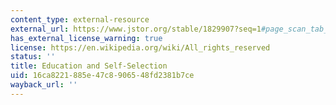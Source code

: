```yaml
---
content_type: external-resource
external_url: https://www.jstor.org/stable/1829907?seq=1#page_scan_tab_contents
has_external_license_warning: true
license: https://en.wikipedia.org/wiki/All_rights_reserved
status: ''
title: Education and Self-Selection
uid: 16ca8221-885e-47c8-9065-48fd2381b7ce
wayback_url: ''
---
```

